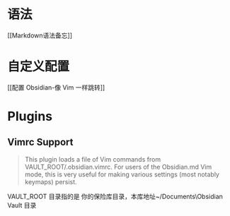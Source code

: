 # 语法
[[Markdown语法备忘]]

# 自定义配置
[[配置 Obsidian-像 Vim 一样跳转]]

# Plugins

## Vimrc Support

>This plugin loads a file of Vim commands from VAULT_ROOT/.obsidian.vimrc. For users of the Obsidian.md Vim mode, this is very useful for making various settings (most notably keymaps) persist.

VAULT_ROOT 目录指的是 你的保险库目录，本库地址~/Documents\Obsidian Vault 目录